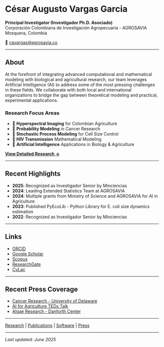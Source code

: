 # César Augusto Vargas Garcia

**Principal Investigator (Investigador Ph.D. Asociado)**  
Corporación Colombiana de Investigación Agropecuaria - AGROSAVIA  
Mosquera, Colombia

📧 cavargas@agrosavia.co

---

## About

At the forefront of integrating advanced computational and mathematical modeling with biological and agricultural research, our team leverages Artificial Intelligence (AI) to address some of the most pressing challenges in these fields. We collaborate with both local and international organizations to bridge the gap between theoretical modeling and practical, experimental applications.

### Research Focus Areas

- 🌾 **Hyperspectral Imaging** for Colombian Agriculture
- 🔬 **Probability Modeling** in Cancer Research  
- 🧬 **Stochastic Process Modeling** for Cell Size Control
- 🦠 **HIV Transmission** Mathematical Modeling
- 🤖 **Artificial Intelligence** Applications in Biology & Agriculture

[**View Detailed Research →**](/research)

---

## Recent Highlights

- **2025**: Recognized as Investigador Senior by Minciencias
- **2024**: Leading Extended Statistics Team at AGROSAVIA
- **2024**: Multiple grants from Ministry of Science and AGROSAVIA for AI in Agriculture
- **2023**: Published PyEcoLib - Python Library for E. coli size dynamics estimation
- **2022**: Recognized as Investigador Senior by Minciencias

---

## Links

- [ORCID](http://orcid.org/0000-0002-4286-8882)
- [Google Scholar](https://scholar.google.com/citations?user=csX8l60AAAAJ&hl=en)
- [Scopus](https://www.scopus.com/authid/detail.uri?authorId=56423559600)
- [ResearchGate](https://www.researchgate.net/profile/Cesar_Vargas-Garcia)
- [CvLac](https://scienti.minciencias.gov.co/cvlac/visualizador/generarCurriculoCv.do?cod_rh=0000749931)

---

## Recent Press Coverage

- [Cancer Research - University of Delaware](https://www.udel.edu/udaily/2017/june/nature-random-variations-cancer-drug-resistance/)
- [AI for Agriculture TEDx Talk](https://www.youtube.com/watch?v=ctVui8Z7aJU&t=601s)
- [Algae Research - Danforth Center](https://www.danforthcenter.org/news/new-discovery-on-how-green-algae-count-cell-divisions-illuminates-key-step-needed-for-the-evolution-of-multicellular-life/)

---

[Research](/research) | [Publications](/publications) | [Software](/software) | [Press](/press)

---

*Last updated: June 2025*
